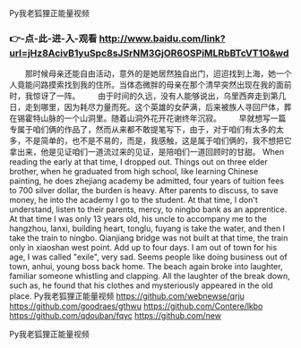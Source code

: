 
Py我老狐狸正能量视频




### 👉-点-此-进-入-观看  http://www.baidu.com/link?url=jHz8AcivB1yuSpc8sJSrNM3GjOR6OSPiMLRbBTcVT1O&wd




　　那时候母亲还能自由活动，意外的是她居然独自出门，迢迢找到上海，她一个人竟能问路摸索找到我的住所。当体态微胖的母亲在那个清早突然出现在我的面前时，我惊讶了一阵。
　　由于时间的久远，没有人能够说出，乌里西奔走到第几日，走到哪里，因为耗尽力量而死。这个英雄的女萨满，后来被族人寻回尸体，葬在锡霍特山脉的一个山洞里。随着山洞外花开花谢终年沉寂。
　　早就想写一篇专属于咱们俩的作品了，然而从来都不敢提笔写下，由于，对于咱们有太多的太多，不是简单的，也不是不易的，而是，我感触，这是属于咱们俩的，我不想把它拿出来，他是见证咱们一道流过来的见证，是陪咱们一道回顾时的甘甜。
When reading the early at that time, I dropped out.
Things out on three elder brother, when he graduated from high school, like learning Chinese painting, he does zhejiang academy be admitted, four years of tuition fees to 700 silver dollar, the burden is heavy.
After parents to discuss, to save money, he into the academy I go to the student.
At that time, I don't understand, listen to their parents, mercy, to ningbo bank as an apprentice.
At that time I was only 13 years old, his uncle to accompany me to the hangzhou, lanxi, building heart, tonglu, fuyang is take the water, and then I take the train to ningbo.
Qianjiang bridge was not built at that time, the train only in xiaoshan west point.
Add up to four days.
I am out of town for his age, I was called "exile", very sad.
Seems people like doing business out of town, anhui, young boss back home.
The beach again broke into laughter, familiar someone whistling and clapping.
All the laughter of the break down, such as, he found that his clothes and mysteriously appeared in the old place.
Py我老狐狸正能量视频 https://github.com/webnewse/qrju
https://github.com/goodraes/gthwu
https://github.com/Contere/lkbo
https://github.com/qdouban/fqyc
https://github.com/new





Py我老狐狸正能量视频
